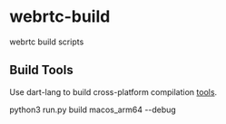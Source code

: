# webrtc-build

webrtc build scripts

## Build Tools

Use dart-lang to build cross-platform compilation [tools](tools).

python3 run.py build macos_arm64 --debug